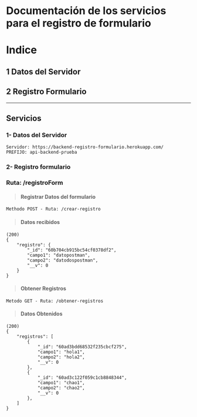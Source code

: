 # Documentación de los servicios para el registro de formulario
# Indice
## 1 Datos del Servidor
## 2 Registro Formulario
-----
## Servicios 

### 1- Datos del Servidor
    Servidor: https://backend-registro-formulario.herokuapp.com/
    PREFIJO: api-backend-prueba

### 2- Registro formulario

### Ruta: /registroForm
>#### Registrar Datos del formulario
    Methodo POST - Ruta: /crear-registro 
>#### Datos recibidos
    (200)
    {
        "registro": {
            "_id": "60b704cb915bc54cf0378df2",
            "campo1": "datopostman",
            "campo2": "datodospostman",
            "__v": 0
        }
    }
>#### Obtener Registros
    Metodo GET - Ruta: /obtener-registros
>#### Datos Obtenidos
    (200)
    {
        "registros": [
            {
                "_id": "60ad3bdd68532f235cbcf275",
                "campo1": "hola1",
                "campo2": "hola2",
                "__v": 0
            },
            {
                "_id": "60ad3c122f059c1cb8848344",
                "campo1": "chao1",
                "campo2": "chao2",
                "__v": 0
            },
        ]
    }
